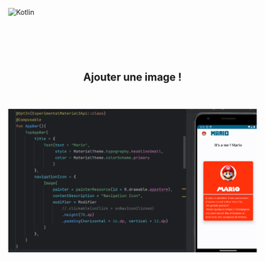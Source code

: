 ![Kotlin](https://img.shields.io/badge/kotlin-%237F52FF.svg?style=for-the-badge&logo=kotlin&logoColor=white)


<br><br><br><br>


<div align="center">
        <h2>Ajouter une image !</h2><br><br>
        <img src="./bannerbar.png">
</div>








